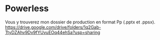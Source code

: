 # Powerless

Vous y trouverez mon dossier de production en format Pp (.pptx et .ppsx). 
https://drive.google.com/drive/folders/1q2Gab-TtyDZAhv9Dv9fYUvuEOq44ehSa?usp=sharing 


